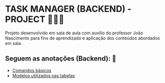 # TASK MANAGER (BACKEND) - PROJECT 👨🏻‍💻

Projeto desenvolvido em sala de aula com auxílio do professor João Nascimento para fins de aprendizado e aplicação dos conteúdos abordados em sala.

## Seguem as anotações (Backend): 👻

- [Comandos básicos](./docs/SQL_Commands.md)
- [Modelos utilizados nas tabelas](./docs/SQL_Models.md)

